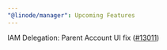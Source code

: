 ```yaml
---
"@linode/manager": Upcoming Features
---
```


IAM Delegation: Parent Account UI fix ([#13011](https://github.com/linode/manager/pull/13011))
